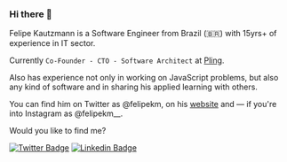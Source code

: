 ### Hi there 👋


Felipe Kautzmann is a Software Engineer from Brazil (🇧🇷) with 15yrs+ of experience in IT sector.

Currently `Co-Founder - CTO - Software Architect` at [Pling](https://pling.net.br).

Also has experience not only in working on JavaScript problems, but also any kind of software and in sharing his applied learning with others.

You can find him on Twitter as @felipekm, on his [website](https://felipekm.me) and — if you're into Instagram as @felipekm__.

Would you like to find me?

[![Twitter Badge](https://img.shields.io/badge/-Twitter-1ca0f1?style=flat-square&labelColor=1ca0f1&logo=twitter&logoColor=white&link=https://twitter.com/felipekm)](https://twitter.com/felipekm)
[![Linkedin Badge](https://img.shields.io/badge/-LinkedIn-blue?style=flat-square&logo=Linkedin&logoColor=white&link=https://www.linkedin.com/in/felipekm)](https://www.linkedin.com/in/felipekm)

